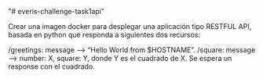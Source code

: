 "# everis-challenge-task1api" 

Crear una imagen docker para desplegar una aplicación tipo RESTFUL API, basada en python que responda a siguientes dos recursos:

/greetings: message —> “Hello World from $HOSTNAME”.
/square: message —>  number: X, square: Y, donde Y es el cuadrado de X. Se espera un response con el cuadrado.
